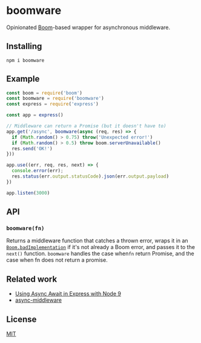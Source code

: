 # boomware

Opinionated [Boom](https://www.npmjs.com/package/boom)-based wrapper
for asynchronous middleware.

## Installing

```
npm i boomware
```

## Example

```js
const boom = require('boom')
const boomware = require('boomware')
const express = require('express')

const app = express()

// Middleware can return a Promise (but it doesn't have to)
app.get('/async', boomware(async (req, res) => {
  if (Math.random() > 0.75) throw('Unexpected error!')
  if (Math.random() > 0.5) throw boom.serverUnavailable()
  res.send('OK!')
}))

app.use((err, req, res, next) => {
  console.error(err);
  res.status(err.output.statusCode).json(err.output.payload)
})

app.listen(3000)
```

## API

### `boomware(fn)`

Returns a middleware function that catches a thrown error, wraps it
in an [`Boom.badImplementation`](https://www.npmjs.com/package/boom#boombadimplementationmessage-data----alias-internal-)
if it's not already a Boom error, and passes it to the `next()`
function. `boomware` handles the case when`fn` return Promise, and the
case when fn does not return a promise.

## Related work

* [Using Async Await in Express with Node 9](https://medium.com/@Abazhenov/using-async-await-in-express-with-node-8-b8af872c0016)
* [async-middleware](https://www.npmjs.com/package/async-middleware)

## License

[MIT](LICENSE)
